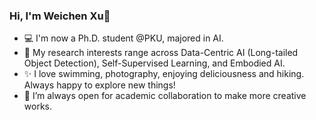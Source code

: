 ### Hi, I'm Weichen Xu👋

- 💻 I'm now a Ph.D. student @PKU, majored in AI.
- 🌱 My research interests range across Data-Centric AI (Long-tailed Object Detection), Self-Supervised Learning, and Embodied AI.
- ✨ I love swimming, photography, enjoying deliciousness and hiking. Always happy to explore new things!
- 👯 I’m always open for academic collaboration to make more creative works.

